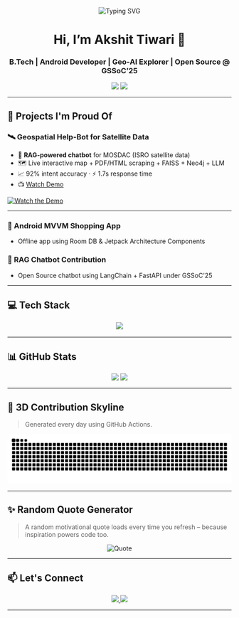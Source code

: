 <p align="center">
  <img src="https://readme-typing-svg.demolab.com?font=Fira+Code&pause=1000&color=18F7E6&center=true&vCenter=true&width=435&lines=Android+Dev+%7C+Geo-AI+Enthusiast+%7C+GSSoC+Contributor;Hackathons+%7C+Satellite+Data+%7C+LLMs;Always+Learning+%E2%9C%A8+Never+Settling" alt="Typing SVG" />
</p>

<h1 align="center">Hi, I’m Akshit Tiwari 👋</h1>
<h3 align="center">B.Tech | Android Developer | Geo-AI Explorer | Open Source @ GSSoC’25</h3>

<p align="center">
  <img src="https://komarev.com/ghpvc/?username=AkshitTiwarii&label=Profile%20Views&color=blueviolet&style=flat" />
  <img src="https://img.shields.io/github/followers/AkshitTiwarii?label=Follow&style=social" />
</p>

---

## 🚀 Projects I'm Proud Of

### 🛰️ **Geospatial Help-Bot for Satellite Data**
- 🤖 **RAG-powered chatbot** for MOSDAC (ISRO satellite data)
- 🗺️ Live interactive map + PDF/HTML scraping + FAISS + Neo4j + LLM
- 📈 92% intent accuracy · ⚡ 1.7s response time
- 📺 [Watch Demo](https://youtu.be/xDB5joiAe3Q)

[![Watch the Demo](https://img.youtube.com/vi/xDB5joiAe3Q/hqdefault.jpg)](https://youtu.be/xDB5joiAe3Q)

---

### 📱 Android MVVM Shopping App
- Offline app using Room DB & Jetpack Architecture Components

### 💬 RAG Chatbot Contribution
- Open Source chatbot using LangChain + FastAPI under GSSoC'25

---

## 💻 Tech Stack

<p align="center">
  <img src="https://skillicons.dev/icons?i=py,java,kotlin,cpp,js,react,androidstudio,git,docker,linux&perline=10" />
</p>

---

## 📊 GitHub Stats

<p align="center">
  <img src="https://github-readme-stats.vercel.app/api?username=AkshitTiwarii&show_icons=true&theme=tokyonight&hide=stars&rank_icon=github" height="165" />
  <img src="https://github-readme-streak-stats.herokuapp.com?user=AkshitTiwarii&theme=tokyonight&hide_border=true" height="165" />
</p>

---

## 🌌 3D Contribution Skyline

> Generated every day using GitHub Actions.

![3D Skyline](https://raw.githubusercontent.com/AkshitTiwarii/AkshitTiwarii/main/output/profile-3d-contrib/profile-night-rainbow.svg)

---

## ✨ Random Quote Generator

> A random motivational quote loads every time you refresh – because inspiration powers code too.

<p align="center">
  <img src="https://quotes-github-readme.vercel.app/api?type=horizontal&theme=dark" alt="Quote" />
</p>

---

## 📫 Let's Connect

<p align="center">
  <a href="https://www.linkedin.com/in/akshit-tiwarii" target="_blank">
    <img src="https://img.shields.io/badge/LinkedIn-blue?logo=linkedin&style=for-the-badge" />
  </a>
  <a href="mailto:akshittiwarii@gmail.com">
    <img src="https://img.shields.io/badge/Gmail-red?logo=gmail&style=for-the-badge" />
  </a>
</p>

---
